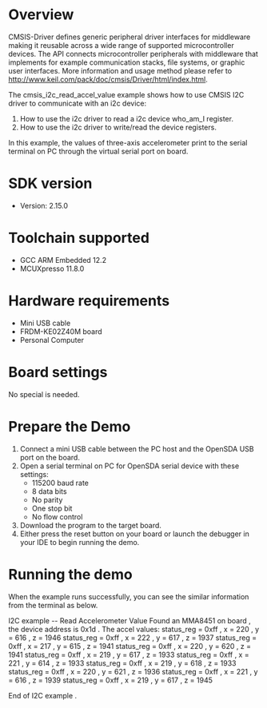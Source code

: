 Overview
========
CMSIS-Driver defines generic peripheral driver interfaces for middleware making it reusable across a wide 
range of supported microcontroller devices. The API connects microcontroller peripherals with middleware 
that implements for example communication stacks, file systems, or graphic user interfaces. 
More information and usage method please refer to http://www.keil.com/pack/doc/cmsis/Driver/html/index.html.

The cmsis_i2c_read_accel_value example shows how to use CMSIS I2C driver to communicate with an i2c device:

 1. How to use the i2c driver to read a i2c device who_am_I register.
 2. How to use the i2c driver to write/read the device registers.

In this example, the values of three-axis accelerometer print to the serial terminal on PC through
the virtual serial port on board.

SDK version
===========
- Version: 2.15.0

Toolchain supported
===================
- GCC ARM Embedded  12.2
- MCUXpresso  11.8.0

Hardware requirements
=====================
- Mini USB cable
- FRDM-KE02Z40M board
- Personal Computer

Board settings
==============
No special is needed.

Prepare the Demo
================
1.  Connect a mini USB cable between the PC host and the OpenSDA USB port on the board.
2.  Open a serial terminal on PC for OpenSDA serial device with these settings:
    - 115200 baud rate
    - 8 data bits
    - No parity
    - One stop bit
    - No flow control
3.  Download the program to the target board.
4.  Either press the reset button on your board or launch the debugger in your IDE to begin running the demo.

Running the demo
================
When the example runs successfully, you can see the similar information from the terminal as below.

I2C example -- Read Accelerometer Value
Found an MMA8451 on board , the device address is 0x1d . 
The accel values:
status_reg = 0xff , x =   220 , y =   616 , z =  1946 
status_reg = 0xff , x =   222 , y =   617 , z =  1937 
status_reg = 0xff , x =   217 , y =   615 , z =  1941 
status_reg = 0xff , x =   220 , y =   620 , z =  1941 
status_reg = 0xff , x =   219 , y =   617 , z =  1933 
status_reg = 0xff , x =   221 , y =   614 , z =  1933 
status_reg = 0xff , x =   219 , y =   618 , z =  1933 
status_reg = 0xff , x =   220 , y =   621 , z =  1936 
status_reg = 0xff , x =   221 , y =   616 , z =  1939 
status_reg = 0xff , x =   219 , y =   617 , z =  1945 

End of I2C example .

